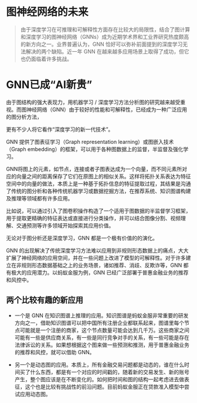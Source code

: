 
# 图神经网络的未来

> 由于深度学习在可推理和可解释性方面存在比较大的局限性，结合了图计算和深度学习的图神经网络（GNNs）成为近期学术界和工业界研究热度颇高的新方向之一。业界普遍认为，GNN 恰好可以弥补前面提到的深度学习无法解决的两个缺陷。近一年 GNN 在越来越多应用场景上取得了成功，但它也仍面临着许多挑战。




# GNN已成“AI新贵”

由于图结构的强大表现力，用机器学习 / 深度学习方法分析图的研究越来越受重视。而图神经网络（GNN）由于较好的性能和可解释性，已经成为一种广泛应用的图分析方法，

更有不少人将它看作“深度学习的新一代技术”。



GNN 提供了图表征学习（Graph representation learning）或图嵌入技术（Graph embedding）的框架，可以用于各种图数据上的监督，半监督及强化学习。

GNN将图上的元素，如节点，连接或者子图表达成为一个向量，而不同元素所对应的向量之间的距离保存了它们在原图上的相似关系。这样将拓扑关系表达为特征空间中的向量的做法，本质上是一种基于拓扑信息的特征提取过程，其结果是沟通了传统的图分析和各种传统机器学习或数据挖掘方法，在推荐系统、知识图谱构建及推理等领域都有许多应用。

比如说，可以通过引入了图卷积操作构造了一个适用于图数据的半监督学习框架，用于提取更精确的特征表达或直接进行分类操作，并可以结合图像分割、视频理解、交通预测等许多领域开始探索其应用价值。

无论对于图分析还是深度学习，GNN 都是一个极有价值的的演化。

GNN 的出现解决了传统深度学习方法难以应用到非规则形态数据上的痛点，大大扩展了神经网络的应用空间，并在一些问题上改进了模型的可解释性。对于许多建立在非规则形态数据基础之上的业务场景，诸如推荐、消歧、反欺诈等，GNN 都有极大的应用潜力。以蚂蚁金服为例，GNN 已经广泛部署于普惠金融业务的推荐和风控中。

## 两个比较有趣的新应用

- 一个是 GNN 在知识图谱上推理的应用。知识图谱是蚂蚁金服非常重要的研发方向之一，借助知识图谱可以把中国所有注册企业都联系起来，图谱里每个节点可能就是一个注册的商家，这个节点数量可能会达到几千万。这些商家之间可能有一些是供应商关系，有一些是同行竞争对手的关系，有一些可能是存在法律诉讼的关系。如果想根据这个图来做一些预测和推测，用于普惠金融业务的推荐和风控，就可以借助 GNN。

- 另一个是动态图的应用。本质上，所有金融交易问题都是动态的，谁在什么时间买了什么东西，都是有一个对应的时间戳的，随着新的交易发生、新的账号产生，整个图应该是在不断变化的。如何把时间和图的结构一起考虑进去做表征，这个也是比较有挑战性的前沿问题。目前蚂蚁金服正在贷款准入模型中尝试应用动态图。
